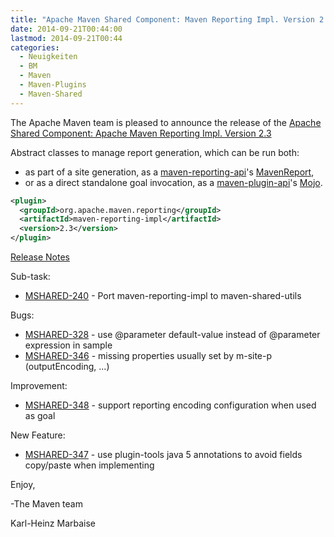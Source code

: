 ```yaml
---
title: "Apache Maven Shared Component: Maven Reporting Impl. Version 2.3 Released"
date: 2014-09-21T00:44:00
lastmod: 2014-09-21T00:44
categories:
  - Neuigkeiten
  - BM
  - Maven
  - Maven-Plugins
  - Maven-Shared
---
```

The Apache Maven team is pleased to announce the release of the 
[Apache Shared Component: Apache Maven Reporting Impl. Version 2.3](http://maven.apache.org/shared/maven-reporting-impl/)

Abstract classes to manage report generation, which can be run both:

 * as part of a site generation, as a [maven-reporting-api](http://maven.apache.org/shared/maven-reporting-api/)'s [MavenReport](http://maven.apache.org/shared/maven-reporting-api/apidocs/org/apache/maven/reporting/MavenReport.html),
 * or as a direct standalone goal invocation, as a [maven-plugin-api](http://maven.apache.org/ref/current/maven-plugin-api/)'s [Mojo](http://maven.apache.org/ref/current/maven-plugin-api/apidocs/org/apache/maven/plugin/Mojo.html).


```xml
<plugin>
  <groupId>org.apache.maven.reporting</groupId>
  <artifactId>maven-reporting-impl</artifactId>
  <version>2.3</version>
</plugin>
```

<!-- more -->

[Release Notes](http://jira.codehaus.org/secure/ReleaseNote.jspa?projectId=11761&version=18319)


Sub-task:

 * [MSHARED-240](https://issues.apache.org/jira/browse/MSHARED-240) - Port maven-reporting-impl to maven-shared-utils

Bugs:

 * [MSHARED-328](https://issues.apache.org/jira/browse/MSHARED-328) - use @parameter default-value instead of @parameter expression in sample
 * [MSHARED-346](https://issues.apache.org/jira/browse/MSHARED-346) - missing properties usually set by m-site-p (outputEncoding, ...)

Improvement:

 * [MSHARED-348](https://issues.apache.org/jira/browse/MSHARED-348) - support reporting encoding configuration when used as goal

New Feature:

 * [MSHARED-347](https://issues.apache.org/jira/browse/MSHARED-347) - use plugin-tools java 5 annotations to avoid fields copy/paste when implementing


Enjoy,

-The Maven team

Karl-Heinz Marbaise
